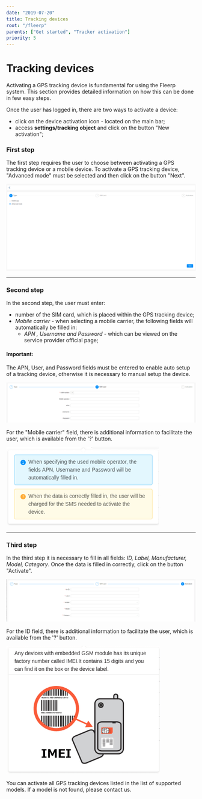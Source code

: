 ```yaml
---
date: "2019-07-20"
title: Tracking devices
root: "/fleerp"
parents: ["Get started", "Tracker activation"]
priority: 5
---
```


# Tracking devices

Activating a GPS tracking device is fundamental for using the Fleerp system.
This section provides detailed information on how this can be done in few easy steps.

Once the user has logged in, there are two ways to activate a device:

- click on the device activation icon - located on the main bar;
- access **settings/tracking object** and click on the button "New activation";

### First step
The first step requires the user to choose between activating a GPS tracking device or a mobile device.
To activate a GPS tracking device, "Advanced mode" must be selected and then click on the button "Next".

![Tracking devices](first-step-en.png) 

---

### Second step
In the second step, the user must enter:

- number of the SIM card, which is placed within the GPS tracking device;
- *Mobile carrier* - when selecting a mobile carrier, the following fields will automatically be filled in:
  - *APN , Username and Password* - which can be viewed on the service provider official page;

#### Important:
The APN, User, and Password fields must be entered to enable auto setup of a tracking device,
otherwise it is necessary to manual setup the device.

![Tracking devices](second-step-en.png)

For the "Mobile carrier" field, there is additional information to facilitate the user, which is available from the '?' button.

![Tracking devices](info-box-en.png)

---

### Third step
In the third step it is necessary to fill in all fields: *ID, Label, Manufacturer, Model, Category*.
Once the data is filled in correctly, click on the button "Activate".

![Tracking devices](last-step-en.png)

For the ID field, there is additional information to facilitate the user, which is available from the '?' button.

![Tracking devices](hint-box-en.png)

You can activate all GPS tracking devices listed in the list of supported models.
If a model is not found, please contact us.
